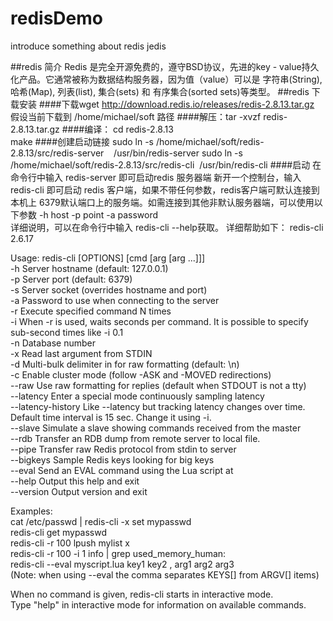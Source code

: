 redisDemo
=========

introduce something about redis jedis

##redis 简介
Redis 是完全开源免费的，遵守BSD协议，先进的key - value持久化产品。它通常被称为数据结构服务器，因为值（value）可以是 字符串(String), 哈希(Map), 列表(list), 集合(sets) 和 有序集合(sorted sets)等类型。 
##redis 下载安装
####下载wget  http://download.redis.io/releases/redis-2.8.13.tar.gz
假设当前下载到  /home/michael/soft 路径
####解压：tar -xvzf redis-2.8.13.tar.gz
####编译：  cd redis-2.8.13  <br/>make
####创建启动链接
sudo ln -s /home/michael/soft/redis-2.8.13/src/redis-server                      &nbsp;&nbsp;     /usr/bin/redis-server
sudo ln -s /home/michael/soft/redis-2.8.13/src/redis-cli&nbsp;&nbsp;/usr/bin/redis-cli
####启动
在命令行中输入  redis-server 即可启动redis 服务器端
新开一个控制台，输入redis-cli 即可启动 redis 客户端，如果不带任何参数，redis客户端可默认连接到本机上 6379默认端口上的服务端。如需连接到其他非默认服务器端，可以使用以下参数 
-h host -p point -a password   
详细说明，可以在命令行中输入 redis-cli --help获取。
详细帮助如下：
redis-cli 2.6.17

Usage: redis-cli [OPTIONS] [cmd [arg [arg ...]]]<br/>
  -h <hostname>     Server hostname (default: 127.0.0.1)<br/>
  -p <port>         Server port (default: 6379)<br/>
  -s <socket>       Server socket (overrides hostname and port)<br/>
  -a <password>     Password to use when connecting to the server<br/>
  -r <repeat>       Execute specified command N times<br/>
  -i <interval>     When -r is used, waits <interval> seconds per command.
                    It is possible to specify sub-second times like -i 0.1<br/>
  -n <db>           Database number<br/>
  -x                Read last argument from STDIN <br/>
  -d <delimiter>    Multi-bulk delimiter in for raw formatting (default: \n) <br/>
  -c                Enable cluster mode (follow -ASK and -MOVED redirections)<br/>
  --raw             Use raw formatting for replies (default when STDOUT is
                    not a tty)<br/>
  --latency         Enter a special mode continuously sampling latency<br/>
  --latency-history Like --latency but tracking latency changes over time.
                    Default time interval is 15 sec. Change it using -i.<br/>
  --slave           Simulate a slave showing commands received from the master<br/>
  --rdb <filename>  Transfer an RDB dump from remote server to local file.<br/>
  --pipe            Transfer raw Redis protocol from stdin to server<br/>
  --bigkeys         Sample Redis keys looking for big keys<br/>
  --eval <file>     Send an EVAL command using the Lua script at <file><br/>
  --help            Output this help and exit<br/>
  --version         Output version and exit<br/>

Examples:<br/>
  cat /etc/passwd | redis-cli -x set mypasswd<br/>
  redis-cli get mypasswd<br/>
  redis-cli -r 100 lpush mylist x<br/>
  redis-cli -r 100 -i 1 info | grep used_memory_human:<br/>
  redis-cli --eval myscript.lua key1 key2 , arg1 arg2 arg3<br/>
  (Note: when using --eval the comma separates KEYS[] from ARGV[] items)<br/>

When no command is given, redis-cli starts in interactive mode.<br/>
Type "help" in interactive mode for information on available commands.<br/>



